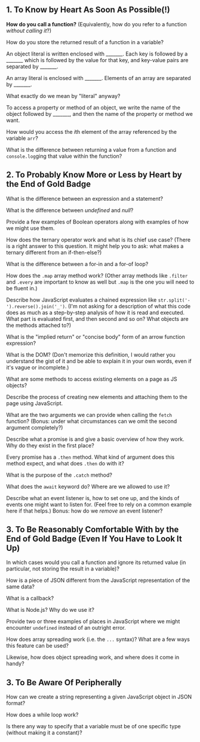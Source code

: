 









## 1. To Know by Heart As Soon As Possible(!)

**How do you call a function?**
(Equivalently, how do you refer to a function *without calling it*?)

How do you store the returned result of a function in a variable?

An object literal is written enclosed with _______.
Each key is followed by a _______ which is followed by the value for that key, and key-value pairs are separated by _______.


An array literal is enclosed with _______.
Elements of an array are separated by _______.


What exactly do we mean by "literal" anyway?


To access a property or method of an object, we write the name of the object followed by _______,
and then the name of the property or method we want.

How would you access the *i*th element of the array referenced by the variable `arr`?


What is the difference between returning a value from a function and `console.log`ging that value within the function?











## 2. To Probably Know More or Less by Heart by the End of Gold Badge

What is the difference between an expression and a statement?


What is the difference between *undefined* and *null*?


Provide a few examples of Boolean operators along with examples of how we might use them.


How does the ternary operator work and what is its chief use case? (There is a right answer to this question. It might help you to ask: what makes a ternary different from an if-then-else?)


What is the difference between a for-in and a for-of loop?


How does the `.map` array method work? (Other array methods like `.filter` and `.every` are important to know as well but `.map` is the one you will need to be fluent in.)


Describe how JavaScript evaluates a chained expression like `str.split('-').reverse().join('_')`. (I'm not asking for a description of what this code does as much as a step-by-step analysis of how it is read and executed. What part is evaluated first, and then second and so on? What objects are the methods attached to?)



What is the "implied return" or "concise body" form of an arrow function expression?


What is the DOM? (Don't memorize this definition, I would rather you understand the gist of it and be able to explain it in your own words, even if it's vague or incomplete.)

What are some methods to access existing elements on a page as JS objects?

Describe the process of creating new elements and attaching them to the page using JavaScript.


What are the two arguments we can provide when calling the `fetch` function? (Bonus: under what circumstances can we omit the second argument completely?)



Describe what a promise is and give a basic overview of how they work. Why do they exist in the first place?


Every promise has a `.then` method. What kind of argument does this method expect, and what does `.then` do with it?

What is the purpose of the `.catch` method?


What does the `await` keyword do? Where are we allowed to use it?



Describe what an event listener is, how to set one up, and the kinds of events one might want to listen for. (Feel free to rely on a common example here if that helps.) Bonus: how do we *remove* an event listener?










## 3. To Be Reasonably Comfortable With by the End of Gold Badge (Even If You Have to Look It Up)

In which cases would you call a function and ignore its returned value (in particular, not storing the result in a variable)?


How is a piece of JSON different from the JavaScript representation of the same data?


What is a callback?

What is Node.js? Why do we use it?


Provide two or three examples of places in JavaScript where we might encounter `undefined` instead of an outright error.


How does array spreading work (i.e. the `...` syntax)? What are a few ways this feature can be used?

Likewise, how does object spreading work, and where does it come in handy?




## 3. To Be Aware Of Peripherally


How can we create a string representing a given JavaScript object in JSON format?


How does a while loop work?




Is there any way to specify that a variable must be of one specific type (without making it a constant)?

















